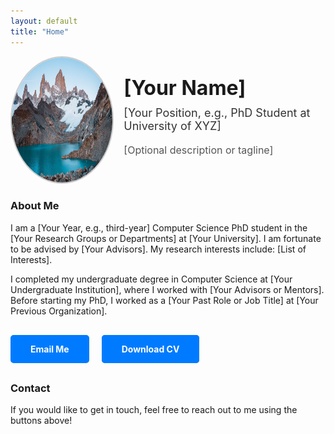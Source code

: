 ```yaml
---
layout: default
title: "Home"
---
```


<div style="display: flex; align-items: center; margin-bottom: 20px;">
  <!-- Profile Photo on the left -->
  <div style="flex: 1; text-align: center;">
    <img src="images/my-photo.jpg" alt="Your Photo" style="border-radius: 50%; width: 200px; height: 200px; border: 2px solid #ccc;">
  </div>

  <!-- Text and Title on the right -->
  <div style="flex: 2; padding-left: 20px;">
    <h1 style="margin: 0; font-size: 32px;">[Your Name]</h1>
    <p style="font-size: 18px; color: #333; margin-top: 10px;">[Your Position, e.g., PhD Student at University of XYZ]</p>
    <p style="font-size: 16px; color: #555;">[Optional description or tagline]</p>
  </div>
</div>

<div style="margin-top: 20px;">
  <h3>About Me</h3>
  <p>
    I am a [Your Year, e.g., third-year] Computer Science PhD student in the [Your Research Groups or Departments] 
    at [Your University]. I am fortunate to be advised by [Your Advisors]. My research interests include:
    [List of Interests].
  </p>
  <p>
    I completed my undergraduate degree in Computer Science at [Your Undergraduate Institution], where I worked 
    with [Your Advisors or Mentors]. Before starting my PhD, I worked as a [Your Past Role or Job Title] at 
    [Your Previous Organization].
  </p>
</div>

<div style="display: flex; gap: 20px; margin-top: 30px;">
  <!-- Email Button -->
  <a href="mailto:your-email@example.com" 
     style="text-decoration: none; 
            color: white; 
            background-color: #007bff; 
            border: 2px solid #007bff; 
            padding: 12px 30px; 
            border-radius: 5px; 
            font-weight: bold;">
     Email Me
  </a>

  <!-- CV Button -->
  <a href="assets/files/your-cv.pdf" 
     style="text-decoration: none; 
            color: white; 
            background-color: #007bff; 
            border: 2px solid #007bff; 
            padding: 12px 30px; 
            border-radius: 5px; 
            font-weight: bold;">
     Download CV
  </a>
</div>

<div style="margin-top: 30px;">
  <h3>Contact</h3>
  <p>If you would like to get in touch, feel free to reach out to me using the buttons above!</p>
</div>
